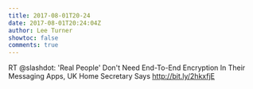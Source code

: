 ```yaml
---
title: 2017-08-01T20-24
date: 2017-08-01T20:24:04Z
author: Lee Turner
showtoc: false
comments: true
---
```


RT @slashdot: 'Real People' Don't Need End-To-End Encryption In Their Messaging Apps, UK Home Secretary Says http://bit.ly/2hkxfjE

